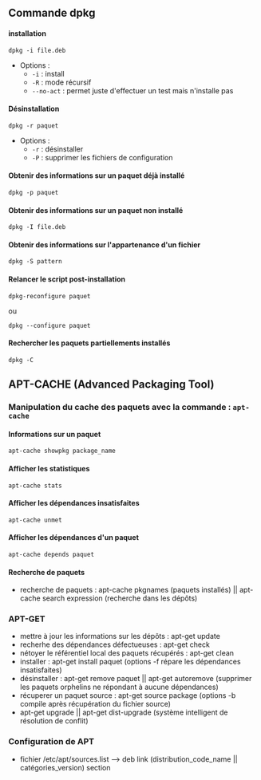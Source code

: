 ## Commande dpkg
#### installation
```
dpkg -i file.deb
```
- Options : 
  -  ```-i``` : install  
  -  ```-R``` : mode récursif   
  -  ```--no-act``` : permet juste d'effectuer un test mais n'installe pas
#### Désinstallation
```
dpkg -r paquet
```
- Options : 
  -  ```-r``` : désinstaller 
  -  ```-P``` : supprimer les fichiers de configuration  
#### Obtenir des informations sur un paquet déjà installé
```
dpkg -p paquet
```
#### Obtenir des informations sur un paquet non installé
```
dpkg -I file.deb
```
#### Obtenir des informations sur l'appartenance d'un fichier
```
dpkg -S pattern  
```
#### Relancer le script post-installation 
```
dpkg-reconfigure paquet  
```
ou 
```
dpkg --configure paquet  
```
#### Rechercher les paquets partiellements installés 
```
dpkg -C  
```
## APT-CACHE (Advanced Packaging Tool)
### Manipulation du cache des paquets avec la commande : ```apt-cache``` 
#### Informations sur un paquet
```
apt-cache showpkg package_name 
```
#### Afficher les statistiques 
```
apt-cache stats
```
#### Afficher les dépendances insatisfaites
```
apt-cache unmet 
```
#### Afficher les dépendances d'un paquet
```
apt-cache depends paquet
```
#### Recherche de paquets 
- recherche de paquets : apt-cache pkgnames (paquets installés) || apt-cache search expression (recherche dans les dépôts)

### APT-GET
- mettre à jour les informations sur les dépôts : apt-get update
- recherhe des dépendances défectueuses : apt-get check 
- nétoyer le référentiel local des paquets récupérés : apt-get clean
- installer : apt-get install paquet (options -f répare les dépendances insatisfaites)
- désinstaller : apt-get remove paquet  || apt-get autoremove (supprimer les paquets orphelins ne répondant à aucune dépendances)
- récuperer un paquet source : apt-get source package (options -b compile après récupération du fichier source)
- apt-get upgrade || apt-get dist-upgrade (système intelligent de résolution de conflit)

### Configuration de APT
- fichier /etc/apt/sources.list  --> deb link (distribution_code_name || catégories_version) section 
